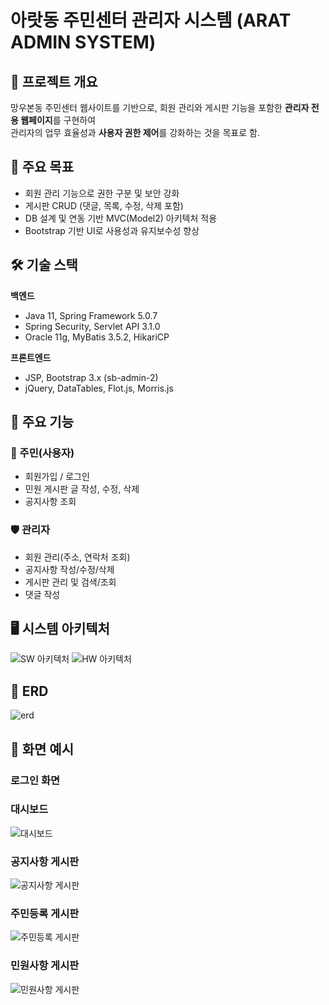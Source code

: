 # 아랏동 주민센터 관리자 시스템 (ARAT ADMIN SYSTEM)

## 📌 프로젝트 개요
망우본동 주민센터 웹사이트를 기반으로,
회원 관리와 게시판 기능을 포함한 **관리자 전용 웹페이지**를 구현하여  
관리자의 업무 효율성과 **사용자 권한 제어**를 강화하는 것을 목표로 함.

## 🎯 주요 목표
- 회원 관리 기능으로 권한 구분 및 보안 강화
- 게시판 CRUD (댓글, 목록, 수정, 삭제 포함)
- DB 설계 및 연동 기반 MVC(Model2) 아키텍처 적용
- Bootstrap 기반 UI로 사용성과 유지보수성 향상

## 🛠 기술 스택
**백엔드**
- Java 11, Spring Framework 5.0.7
- Spring Security, Servlet API 3.1.0
- Oracle 11g, MyBatis 3.5.2, HikariCP

**프론트엔드**
- JSP, Bootstrap 3.x (sb-admin-2)
- jQuery, DataTables, Flot.js, Morris.js

## 📂 주요 기능
### 👤 주민(사용자)
- 회원가입 / 로그인
- 민원 게시판 글 작성, 수정, 삭제
- 공지사항 조회

### 🛡 관리자
- 회원 관리(주소, 연락처 조회)
- 공지사항 작성/수정/삭제
- 게시판 관리 및 검색/조회
- 댓글 작성

## 🖥 시스템 아키텍처
![SW 아키텍처](https://github.com/user-attachments/assets/e6d4509c-ae13-4def-96d2-c655120bf294)
![HW 아키텍처](https://github.com/user-attachments/assets/f32accca-68e5-476a-9c39-1c9a90de951d)
## 📌 ERD
![erd](https://github.com/user-attachments/assets/adb33bdc-16c9-4228-8336-ca8e99183e6d)

## 📸 화면 예시
### 로그인 화면


### 대시보드
![대시보드](docs/dashboard.png)

### 공지사항 게시판
![공지사항 게시판](docs/notice_board.png)

### 주민등록 게시판
![주민등록 게시판](docs/resident_board.png)

### 민원사항 게시판
![민원사항 게시판](docs/complaint_board.png)
